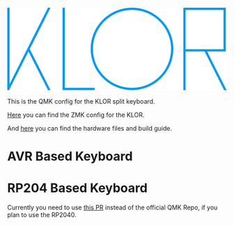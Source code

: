 ![KLOR logo](/docs/images/klorfontlogo.svg)


This is the QMK config for the KLOR split keyboard.

[Here](https://github.com/GEIGEIGEIST/zmk-config-klor) you can find the ZMK config for the KLOR.

And [here](https://github.com/GEIGEIGEIST/klor) you can find the hardware files and build guide.


# AVR Based Keyboard





# RP204 Based Keyboard

Currently you need to use [this PR](https://github.com/KarlK90/qmk_firmware/tree/feature/raspberry-pi-rp2040-support) instead of the official QMK Repo, if you plan to use the RP2040. 

